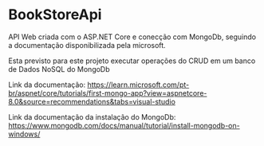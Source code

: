 # BookStoreApi


 API Web criada com o ASP.NET Core e conecção com MongoDb, seguindo a documentação disponibilizada pela microsoft. 

Esta previsto para este projeto executar operações do CRUD em um banco de Dados NoSQL do MongoDb

Link da documentação: https://learn.microsoft.com/pt-br/aspnet/core/tutorials/first-mongo-app?view=aspnetcore-8.0&source=recommendations&tabs=visual-studio

Link da documentação da instalação do MongoDb: https://www.mongodb.com/docs/manual/tutorial/install-mongodb-on-windows/
